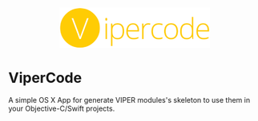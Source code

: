 <h3 align="center">
    <img src="./header.png" width="300" />
    <br />
  </a>
</h3>

# ViperCode
A simple OS X App for generate VIPER modules's skeleton to use them in your Objective-C/Swift projects.
